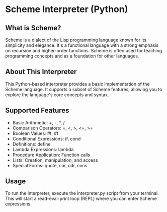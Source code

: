 <!DOCTYPE html>
<html lang="en">
<head>
    <meta charset="UTF-8">
    <meta name="viewport" content="width=device-width, initial-scale=1.0">
    <title>Scheme Interpreter (Python)</title>
    <link rel="stylesheet" href="style.css">
</head>
<body>
    <h1>Scheme Interpreter (Python)</h1>
    <section id="about">
        <h2>What is Scheme?</h2>
        <p>Scheme is a dialect of the Lisp programming language known for its simplicity and elegance. It's a functional language with a strong emphasis on recursion and higher-order functions. Scheme is often used for teaching programming concepts and as a foundation for other languages.</p>
    </section>
    <section id="interpreter">
        <h2>About This Interpreter</h2>
        <p>This Python-based interpreter provides a basic implementation of the Scheme language. It supports a subset of Scheme features, allowing you to explore the language's core concepts and syntax.</p>
    </section>
    <section id="features">
        <h2>Supported Features</h2>
        <ul>
            <li>Basic Arithmetic: +, -, *, /</li>
            <li>Comparison Operators: =, <, >, <=, >=</li>
            <li>Boolean Values: #t, #f</li>
            <li>Conditional Expressions: if, cond</li>
            <li>Definitions: define</li>
            <li>Lambda Expressions: lambda</li>
            <li>Procedure Application: Function calls</li>
            <li>Lists: Creation, manipulation, and access</li>
            <li>Special Forms: quote, car, cdr, cons</li>
        </ul>
    </section>
    <section id="usage">
        <h2>Usage</h2>
        <p>To run the interpreter, execute the interpreter.py script from your terminal. This will start a read-eval-print loop (REPL) where you can enter Scheme expressions.</p>
    </section>
</body>
</html>


